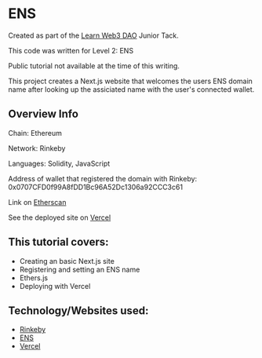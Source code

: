 # ENS

Created as part of the [Learn Web3 DAO](https://www.learnweb3.io/) Junior Tack.

This code was written for Level 2: ENS

Public tutorial not available at the time of this writing.

This project creates a Next.js website that welcomes the users ENS domain name after looking up the assiciated name with the user's connected wallet.

## Overview Info

Chain: Ethereum

Network: Rinkeby

Languages: Solidity, JavaScript

Address of wallet that registered the domain with Rinkeby: 0x0707CFD0f99A8fDD1Bc96A52Dc1306a92CCC3c61

Link on [Etherscan](https://rinkeby.etherscan.io/address/0x0707CFD0f99A8fDD1Bc96A52Dc1306a92CCC3c61)

See the deployed site on [Vercel](https://learn-web3-dao-ens.vercel.app/)

## This tutorial covers:

- Creating an basic Next.js site
- Registering and setting an ENS name
- Ethers.js
- Deploying with Vercel

## Technology/Websites used:

- [Rinkeby](https://www.rinkeby.io/#stats)
- [ENS](https://ens.domains/)
- [Vercel](https://vercel.com/)
